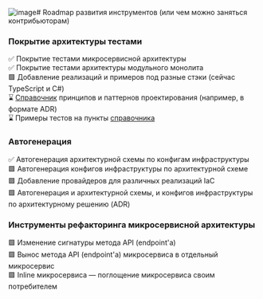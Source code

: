 ![image](https://github.com/Byndyusoft/aact/assets/1096954/f69ac38f-dc25-4bba-ac88-d1ce5f049648)# Roadmap развития инструментов (или чем можно заняться контрибьюторам)

### Покрытие архитектуры тестами
✅ Покрытие тестами микросервисной архитектуры<br/>
✅ Покрытие тестами архитектуры модульного монолита<br/>
🟩 Добавление реализаций и примеров под разные стэки (сейчас TypeScript и C#)<br/>
⌛ [Справочник](https://github.com/Byndyusoft/aact/blob/main/patterns.md) принципов и паттернов проектирования (например, в формате ADR)<br/>
⌛ Примеры тестов на пункты [справочника](https://github.com/Byndyusoft/aact/blob/main/patterns.md)

### Автогенерация
✅ Автогенерация архитектурной схемы по конфигам инфраструктуры<br/>
🟩 Автогенерация конфигов инфраструктуры по архитектурной схеме<br/>
🟩 Добавление провайдеров для различных реализаций IaC<br/>
🟩 Автогенерация и архитектурной схемы, и конфигов инфраструктуры по архитектурному решению (ADR)

### Инструменты рефакторинга микросервисной архитектуры
🟩 Изменение сигнатуры метода API (endpoint'а)<br/>
🟩 Вынос метода API (endpoint'а) микросервиса в отдельный микросервис<br/>
🟩 Inline микросервиса — поглощение микросервиса своим потребителем

